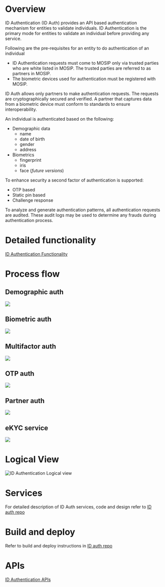 # Overview

ID Authentication (ID Auth) provides an API based authentication mechanism for entities to validate individuals. ID Authentication is the primary mode for entities to validate an individual before providing any service.

Following are the pre-requisites for an entity to do authentication of an individual
* ID Authentication requests must come to MOSIP only via trusted parties who are white listed in MOSIP. The trusted parties are referred to as partners in MOSIP.
* The biometric devices used for authentication must be registered with MOSIP.

ID Auth allows only partners to make authentication requests.  The requests are cryptographically secured and verified.  A partner that captures data from a biometric device must conform to standards to ensure interoperability. 

An individual is authenticated based on the following: 
* Demographic data
    * name 
    * date of birth
    * gender 
    * address
* Biometrics
    * fingerprint
    * iris 
    * face (_future versions_) 

To enhance security a second factor of authentication is supported:
* OTP based 
* Static pin based 
* Challenge response

To analyze and generate authentication patterns, all authentication requests are audited. These audit logs may be used to determine any frauds during authentication process.

# Detailed functionality
[ID Authentication Functionality](ID-Authentication-Functionality.md)

# Process flow
## Demographic auth
![](_images/auth/id_auth_demo_auth_flow.jpg)

## Biometric auth 
![](_images/auth/id_auth_biometric_auth_flow.jpg)

## Multifactor auth 
![](_images/auth/id_auth_multifactor_auth_flow.jpg)

## OTP auth
![](_images/auth/id_auth_otp_auth_flow.jpg)

## Partner auth
![](_images/auth/id_auth_partner_auth_flow.jpg)

## eKYC service
![](_images/auth/id_auth_ekyc_service_flow.jpg)

# Logical View    
![ID Authentication Logical view](_images/auth/id_auth_logical_view.png)

# Services

For detailed description of ID Auth services, code and design refer to [ID auth repo](https://github.com/mosip/id-authentication)

# Build and deploy

Refer to build and deploy instructions in [ID auth repo](https://github.com/mosip/id-authentication)

# APIs

[ID Authentication APIs](ID-Authentication-APIs.md)

